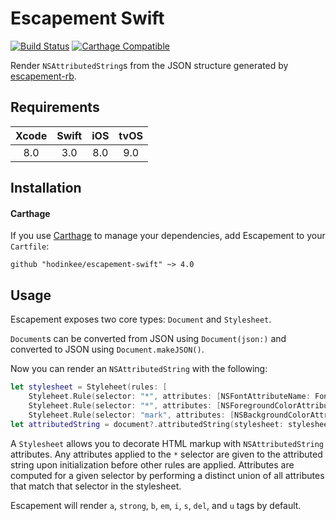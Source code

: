 # Escapement Swift

[![Build Status](https://travis-ci.org/hodinkee/escapement-swift.svg?branch=master)](https://travis-ci.org/hodinkee/escapement-swift)
[![Carthage Compatible](https://img.shields.io/badge/carthage-compatible-4BC51D.svg)](https://github.com/Carthage/Carthage)


Render `NSAttributedString`s from the JSON structure generated by [escapement-rb](https://github.com/hodinkee/escapement-rb).

## Requirements

|  Xcode  |  Swift  |  iOS  |  tvOS  |
| :-----: | :-----: | :---: | :----: |
| 8.0     | 3.0     | 8.0   | 9.0    |

## Installation

#### Carthage

If you use [Carthage][] to manage your dependencies, add
Escapement to your `Cartfile`:

```
github "hodinkee/escapement-swift" ~> 4.0
```

## Usage

Escapement exposes two core types: `Document` and `Stylesheet`.

`Document`s can be converted from JSON using `Document(json:)` and converted to JSON using `Document.makeJSON()`.

Now you can render an `NSAttributedString` with the following:

```swift
let stylesheet = Styleheet(rules: [
    Styleheet.Rule(selector: "*", attributes: [NSFontAttributeName: Font.tiemposTextRegular(ofSize: 14)])
    Styleheet.Rule(selector: "*", attributes: [NSForegroundColorAttributeName: Color.darkText]),
    Styleheet.Rule(selector: "mark", attributes: [NSBackgroundColorAttributeName: Color.highlight])])
let attributedString = document?.attributedString(stylesheet: stylesheet)
```

A `Stylesheet` allows you to decorate HTML markup with `NSAttributedString` attributes. Any attributes applied to the `*` selector are given to the attributed string upon initialization before other rules are applied. Attributes are computed for a given selector by performing a distinct union of all attributes that match that selector in the stylesheet.

Escapement will render `a`, `strong`, `b`, `em`, `i`, `s`, `del`, and `u` tags by default.

[Carthage]: https://github.com/Carthage/Carthage
